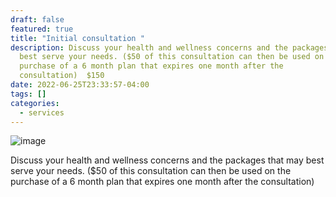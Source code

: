 ```yaml
---
draft: false
featured: true
title: "Initial consultation "
description: Discuss your health and wellness concerns and the packages that may
  best serve your needs. ($50 of this consultation can then be used on the
  purchase of a 6 month plan that expires one month after the
  consultation)  $150
date: 2022-06-25T23:33:57-04:00
tags: []
categories:
  - services
---
```

![image](/img/uploads/consultimg.jfif)

Discuss your health and wellness concerns and the packages that may best serve your needs. ($50 of this consultation can then be used on the purchase of a 6 month plan that expires one month after the consultation)
